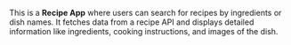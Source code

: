 This is a **Recipe App** where users can search for recipes by ingredients or dish names. It fetches data from a recipe API and displays detailed information like ingredients, cooking instructions, and images of the dish.
